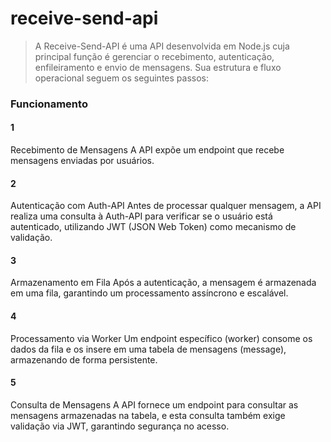 # receive-send-api

> A Receive-Send-API é uma API desenvolvida em Node.js cuja principal função é gerenciar o recebimento, autenticação, enfileiramento e envio de mensagens. Sua estrutura e fluxo operacional seguem os seguintes passos:

### Funcionamento
#### 1
Recebimento de Mensagens
A API expõe um endpoint que recebe mensagens enviadas por usuários.

#### 2
Autenticação com Auth-API
Antes de processar qualquer mensagem, a API realiza uma consulta à Auth-API para verificar se o usuário está autenticado, utilizando JWT (JSON Web Token) como mecanismo de validação.

#### 3
Armazenamento em Fila
Após a autenticação, a mensagem é armazenada em uma fila, garantindo um processamento assíncrono e escalável.

#### 4
Processamento via Worker
Um endpoint específico (worker) consome os dados da fila e os insere em uma tabela de mensagens (message), armazenando de forma persistente.

#### 5
Consulta de Mensagens
A API fornece um endpoint para consultar as mensagens armazenadas na tabela, e esta consulta também exige validação via JWT, garantindo segurança no acesso.



